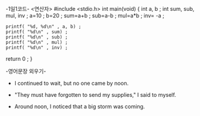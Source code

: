 
  -1일1코드- 
   <연산자>
#include <stdio.h>
int main(void)
 {
    int a, b ;
    int sum, sub, mul, inv ;
    a=10 ;
    b=20 ;
    sum=a+b ;
    sub=a-b ;
    mul=a*b ;
    inv= -a ;

    printf( "%d, %d\n" , a, b) ;
    printf( "%d\n" , sum) ;
    printf( "%d\n" , sub) ;
    printf( "%d\n" , mul) ;
    printf( "%d\n" , inv) ;
 return 0 ;
 }
  
  -영어문장 외우기- <The Stars>
* I continued to wait, but no one came by noon.

* "They must have forgotten to send my supplies," I said to myself.

* Around noon, I noticed that a big storm was coming.
    